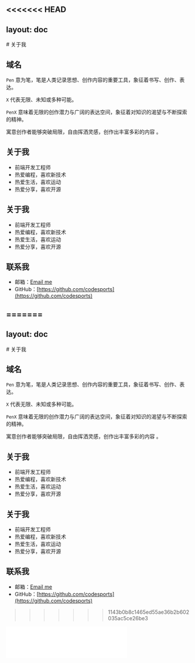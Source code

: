<<<<<<< HEAD
---
layout: doc
---
<update/>
# 关于我

## 域名

`Pen` 意为笔，笔是人类记录思想、创作内容的重要工具，象征着书写、创作、表达。

`X` 代表无限、未知或多种可能。

`PenX` 意味着无限的创作潜力与广阔的表达空间，象征着对知识的渴望与不断探索的精神。

寓意创作者能够突破局限，自由挥洒灵感，创作出丰富多彩的内容 。

## <iconify-icon icon="simple-icons:fontawesome"></iconify-icon>关于我

- 前端开发工程师
- 热爱编程，喜欢新技术
- 热爱生活，喜欢运动
- 热爱分享，喜欢开源

## 关于我

- 前端开发工程师
- 热爱编程，喜欢新技术
- 热爱生活，喜欢运动
- 热爱分享，喜欢开源

## 联系我

- 邮箱：[Email me](mailto:codesport@qq.com)
- GitHub：[https://github.com/codesports](https://github.com/codesports)


=======
---
layout: doc
---
<update/>
# 关于我

## 域名

`Pen` 意为笔，笔是人类记录思想、创作内容的重要工具，象征着书写、创作、表达。

`X` 代表无限、未知或多种可能。

`PenX` 意味着无限的创作潜力与广阔的表达空间，象征着对知识的渴望与不断探索的精神。

寓意创作者能够突破局限，自由挥洒灵感，创作出丰富多彩的内容 。

## <iconify-icon icon="simple-icons:fontawesome"></iconify-icon>关于我

- 前端开发工程师
- 热爱编程，喜欢新技术
- 热爱生活，喜欢运动
- 热爱分享，喜欢开源

## 关于我

- 前端开发工程师
- 热爱编程，喜欢新技术
- 热爱生活，喜欢运动
- 热爱分享，喜欢开源

## 联系我

- 邮箱：[Email me](mailto:codesport@qq.com)
- GitHub：[https://github.com/codesports](https://github.com/codesports)


>>>>>>> 1143b0b8c1465ed55ae36b2b602035ac5ce26be3
<iframe frameborder="no" border="0" marginwidth="0" marginheight="0" width=330 height=86 src="//music.163.com/outchain/player?type=2&id=2134508204&auto=1&height=66"></iframe>
